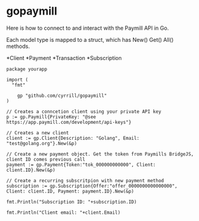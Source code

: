 # gopaymill

Here is how to connect to and interact with the Paymill API in Go.

Each model type is mapped to a struct, which has New() Get() All() methods.

*Client
*Payment
*Transaction
*Subscription

```
package yourapp

import (
  "fmt"

	gp "github.com/cyrrill/gopaymill"
)

// Creates a conncetion client using your private API key
p := gp.Paymill{PrivateKey: "@see https://app.paymill.com/development/api-keys"}

// Creates a new client 
client := gp.Client{Description: "Golang", Email: "test@golang.org"}.New(&p)

// Create a new payment object. Get the token from Paymills BridgeJS, client ID comes previous call
payment := gp.Payment{Token:"tok_000000000000", Client: client.ID}.New(&p)

// Create a recurring subscritpion with new payment method
subscription := gp.Subscription{Offer:"offer_0000000000000000", Client: client.ID, Payment: payment.ID}.New(&p)

fmt.Println("Subscription ID: "+subscription.ID)

fmt.Println("Client email: "+client.Email)

```

